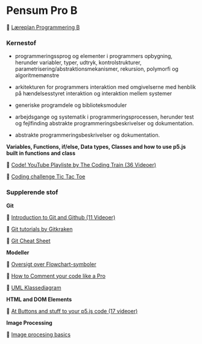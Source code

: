 # Pensum Pro B

🔗 [Læreplan Programmering B](https://www.uvm.dk/-/media/filer/uvm/gym-laereplaner-2017/valgfag/programmering-b-valgfag-august-2017.pdf)

### Kernestof

- programmeringssprog og elementer i programmers opbygning, herunder variabler, typer, udtryk, kontrolstrukturer, parametrisering/abstraktionsmekanismer, rekursion, polymorfi og algoritmemønstre

- arkitekturen for programmers interaktion med omgivelserne med henblik på hændelsesstyret interaktion og interaktion mellem systemer

- generiske programdele og biblioteksmoduler
- arbejdsgange og systematik i programmeringsprocessen, herunder test og fejlfinding abstrakte programmeringsbeskrivelser og dokumentation.
- abstrakte programmeringsbeskrivelser og dokumentation.



**Variables, Functions, if/else, Data types, Classes and how to use p5.js built in functions and class**

🎥 [Code! YouTube Playliste by The Coding Train (36 Videoer)](https://www.youtube.com/playlist?list=PLRqwX-V7Uu6Zy51Q-x9tMWIv9cueOFTFA)

🎥 [Coding challenge Tic Tac Toe](https://www.youtube.com/watch?v=GTWrWM1UsnA&t=827s)



### Supplerende stof

**Git**

🎥 [Introduction to Git and Github (11 Videoer)](https://www.youtube.com/playlist?list=PLRqwX-V7Uu6ZF9C0YMKuns9sLDzK6zoiV)

📄 [Git tutorials by Gitkraken](https://www.gitkraken.com/learn/git/tutorials)

📄 [Git Cheat Sheet](https://training.github.com/downloads/github-git-cheat-sheet.pdf)



**Modeller**

📄 [Oversigt over Flowchart-symboler](https://www.smartdraw.com/flowchart/flowchart-symbols.htm)

📄 [How to Comment your code like a Pro](https://www.elegantthemes.com/blog/wordpress/how-to-comment-your-code-like-a-pro-best-practices-and-good-habits)

📄 [UML Klassediagram](https://www.visual-paradigm.com/guide/uml-unified-modeling-language/uml-class-diagram-tutorial/)



**HTML and DOM Elements**

🎥 [At Buttons and stuff to your p5.js code (17 videoer)](https://www.youtube.com/playlist?list=PLRqwX-V7Uu6bI1SlcCRfLH79HZrFAtBvX)



**Image Processing**

📄 [Image procesing basics](https://idmnyu.github.io/p5.js-image/index.html)

